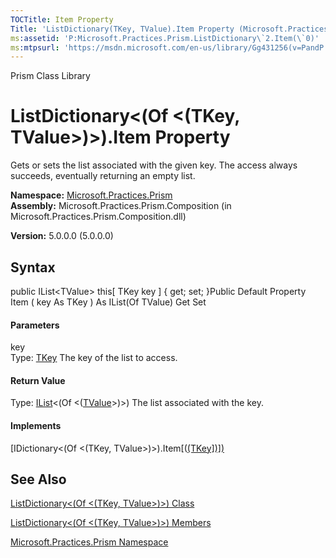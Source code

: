 ```yaml
---
TOCTitle: Item Property
Title: 'ListDictionary(TKey, TValue).Item Property (Microsoft.Practices.Prism)'
ms:assetid: 'P:Microsoft.Practices.Prism.ListDictionary\`2.Item(\`0)'
ms:mtpsurl: 'https://msdn.microsoft.com/en-us/library/Gg431256(v=PandP.50)'
---
```


Prism Class Library

ListDictionary&lt;(Of &lt;(TKey, TValue&gt;)&gt;).Item Property
===================================================================

Gets or sets the list associated with the given key. The access always succeeds, eventually returning an empty list.

**Namespace:** [Microsoft.Practices.Prism](https://msdn.microsoft.com/n:microsoft.practices.prism)
**Assembly:** Microsoft.Practices.Prism.Composition (in Microsoft.Practices.Prism.Composition.dll)

**Version:** 5.0.0.0 (5.0.0.0)

## Syntax


<span id="syntaxToggle"></span>public IList&lt;TValue&gt; this[ TKey key \] { get; set; }Public Default Property Item ( key As TKey ) As IList(Of TValue) Get Set
#### Parameters

key  
Type: [TKey](https://msdn.microsoft.com/t:microsoft.practices.prism.listdictionary%602)
The key of the list to access.

#### Return Value

Type: [IList](http://msdn2.microsoft.com/en-us/library/5y536ey6)&lt;(Of &lt;([TValue](https://msdn.microsoft.com/t:microsoft.practices.prism.listdictionary%602)&gt;)&gt;)
The list associated with the key.
#### Implements

[IDictionary&lt;(Of &lt;(TKey, TValue&gt;)&gt;).Item[([(TKey\])\])](http://msdn2.microsoft.com/en-us/library/zyxt2e2h)

See Also
--------


[ListDictionary&lt;(Of &lt;(TKey, TValue&gt;)&gt;) Class](https://msdn.microsoft.com/t:microsoft.practices.prism.listdictionary%602)

[ListDictionary&lt;(Of &lt;(TKey, TValue&gt;)&gt;) Members](https://msdn.microsoft.com/allmembers.t:microsoft.practices.prism.listdictionary%602)

[Microsoft.Practices.Prism Namespace](https://msdn.microsoft.com/n:microsoft.practices.prism)
